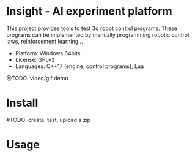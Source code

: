 # Insight - AI experiment platform

This project provides tools to test 3d robot control programs. These programs can be implemented by manually programming robotic control laws, reinforcement learning...

- Platform: Windows 64bits
- License: GPLv3
- Languages: C++17 (engine, control programs), Lua

@TODO: video/gif demo

# Install

#TODO: create, test, upload a zip

# Usage